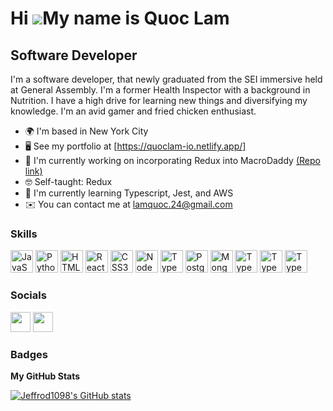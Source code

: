 Hi ![](https://user-images.githubusercontent.com/18350557/176309783-0785949b-9127-417c-8b55-ab5a4333674e.gif)My name is Quoc Lam
=========================================================================================================================================


Software Developer
------------------

I'm a software developer, that newly graduated from the SEI immersive held at General Assembly. I'm a former Health Inspector with a background in Nutrition. I have a high drive for learning new things and diversifying my knowledge. I'm an avid gamer and fried chicken enthusiast.

* 🌍  I'm based in New York City
* 🖥️  See my portfolio at [https://quoclam-io.netlify.app/]
* 🚀  I'm currently working on incorporating Redux into MacroDaddy [(Repo link)](https://github.com/QuocLam-io/MacroDaddy)
* 🤓  Self-taught: Redux
* 🧠  I'm currently learning Typescript, Jest, and AWS
* ✉️   You can contact me at [lamquoc.24@gmail.com](mailto:lamquoc.24@gmail.com)

### Skills

<p align="left"><img src="https://raw.githubusercontent.com/danielcranney/readme-generator/main/public/icons/skills/javascript-colored.svg" width="36" height="36" alt="JavaScript" />
<img src="https://raw.githubusercontent.com/danielcranney/readme-generator/main/public/icons/skills/python-colored.svg" width="36" height="36" alt="Python" />

<img src="https://raw.githubusercontent.com/danielcranney/readme-generator/main/public/icons/skills/html5-colored.svg" width="36" height="36" alt="HTML5" />
<img src="https://raw.githubusercontent.com/danielcranney/readme-generator/main/public/icons/skills/react-colored.svg" width="36" height="36" alt="React" />
<img src="https://raw.githubusercontent.com/danielcranney/readme-generator/main/public/icons/skills/css3-colored.svg" width="36" height="36" alt="CSS3" />
<img src="https://raw.githubusercontent.com/danielcranney/readme-generator/main/public/icons/skills/nodejs-colored.svg" width="36" height="36" alt="NodeJS" />
<img width="36" alt="Type=Express, Dark Mode=False" src="https://user-images.githubusercontent.com/82473096/198401940-bc1fed18-cf1d-4c0a-bd7d-c1aa1d5363cb.png">
<img src="https://raw.githubusercontent.com/danielcranney/readme-generator/main/public/icons/skills/postgresql-colored.svg" width="36" height="36" alt="PostgreSQL" />
<img src="https://raw.githubusercontent.com/danielcranney/readme-generator/main/public/icons/skills/mongodb-colored.svg" width="36" height="36" alt="MongoDB" />
<img width="36" alt="Type=Framer Motion, Dark Mode=False" src="https://user-images.githubusercontent.com/82473096/198403229-148321d5-27b4-41d9-af91-48352bf9ac1a.png">
<img width="36" alt="Type=Redux, Dark Mode=False" src="https://user-images.githubusercontent.com/82473096/198403230-a928814a-329f-4736-a2a0-95898620a458.png">
<img width="36" alt="Type=Sass, Dark Mode=False" src="https://user-images.githubusercontent.com/82473096/198403232-eca65ccf-573d-4b1f-86e9-1d57804622e1.png">


</p>


### Socials

<p align="left"> <a href="https://www.linkedin.com/in/lam-quoc/" target="_blank" rel="noreferrer"><img src="https://raw.githubusercontent.com/danielcranney/readme-generator/main/public/icons/socials/linkedin.svg" width="32" height="32" /></a> <a href="https://quoclam-io.netlify.app/" target="_blank" rel="noreferrer"><img src="https://static.thenounproject.com/png/1378900-200.png" width="32" height="32" /></a></p>

### Badges

<b>My GitHub Stats</b>

<a href="https://github.com/QuocLam-io"><img src="https://github-readme-stats.vercel.app/api?username=Quoclam-io&show_icons=true&hide=&count_private=true&title_color=14b8a6&text_color=ffffff&icon_color=14b8a6&bg_color=0f172a&hide_border=true&show_icons=true" alt="Jeffrod1098's GitHub stats" /></a>
